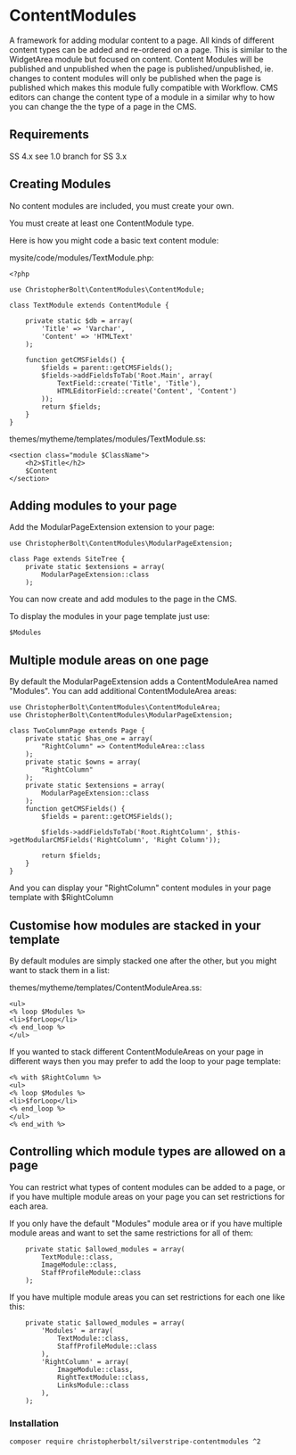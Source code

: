 # ContentModules #
A framework for adding modular content to a page.
All kinds of different content types can be added and re-ordered on a page. This is similar to the WidgetArea module but focused on content.
Content Modules will be published and unpublished when the page is published/unpublished, ie. changes to content modules will only be published when the page is published which makes this module fully compatible with Workflow.
CMS editors can change the content type of a module in a similar why to how you can change the the type of a page in the CMS.

## Requirements ##
SS 4.x see 1.0 branch for SS 3.x

## Creating Modules ##
No content modules are included, you must create your own.

You must create at least one ContentModule type.

Here is how you might code a basic text content module:

mysite/code/modules/TextModule.php:
```
<?php

use ChristopherBolt\ContentModules\ContentModule;

class TextModule extends ContentModule {
		
	private static $db = array(
		'Title' => 'Varchar',
		'Content' => 'HTMLText'
	);
	
	function getCMSFields() {
		$fields = parent::getCMSFields();
		$fields->addFieldsToTab('Root.Main', array(
			TextField::create('Title', 'Title'),
			HTMLEditorField::create('Content', 'Content')
		));		
		return $fields;
	}
}
```

themes/mytheme/templates/modules/TextModule.ss:
```
<section class="module $ClassName">
	<h2>$Title</h2>
	$Content
</section>
```

## Adding modules to your page ##
Add the ModularPageExtension extension to your page:
```
use ChristopherBolt\ContentModules\ModularPageExtension;

class Page extends SiteTree {
	private static $extensions = array(
        ModularPageExtension::class
	);
```

You can now create and add modules to the page in the CMS.

To display the modules in your page template just use:
```
$Modules
```

## Multiple module areas on one page ##
By default the ModularPageExtension adds a ContentModuleArea named "Modules".
You can add additional ContentModuleArea areas:
```
use ChristopherBolt\ContentModules\ContentModuleArea;
use ChristopherBolt\ContentModules\ModularPageExtension;

class TwoColumnPage extends Page {
	private static $has_one = array(
        "RightColumn" => ContentModuleArea::class
	);
    private static $owns = array(
        "RightColumn"
    );
	private static $extensions = array(
        ModularPageExtension::class
	);
	function getCMSFields() {
		$fields = parent::getCMSFields();
		
		$fields->addFieldsToTab('Root.RightColumn', $this->getModularCMSFields('RightColumn', 'Right Column'));
				
		return $fields;
	}
}
```

And you can display your "RightColumn" content modules in your page template with $RightColumn

## Customise how modules are stacked in your template ##
By default modules are simply stacked one after the other, but you might want to stack them in a list:

themes/mytheme/templates/ContentModuleArea.ss:
```
<ul>
<% loop $Modules %>
<li>$forLoop</li>
<% end_loop %>
</ul>
```

If you wanted to stack different ContentModuleAreas on your page in different ways then you may prefer to add the loop to your page template:
```
<% with $RightColumn %>
<ul>
<% loop $Modules %>
<li>$forLoop</li>
<% end_loop %>
</ul>
<% end_with %>
```

## Controlling which module types are allowed on a page ##
You can restrict what types of content modules can be added to a page, or if you have multiple module areas on your page you can set restrictions for each area.

If you only have the default "Modules" module area or if you have multiple module areas and want to set the same restrictions for all of them:
```
	private static $allowed_modules = array(
        TextModule::class,
        ImageModule::class,
        StaffProfileModule::class
	);
```

If you have multiple module areas you can set restrictions for each one like this:
```
	private static $allowed_modules = array(
		'Modules' = array(
			TextModule::class,
			StaffProfileModule::class
		),
		'RightColumn' = array(
			ImageModule::class,
			RightTextModule::class,
			LinksModule::class
		),
	);
```

### Installation ###
```
composer require christopherbolt/silverstripe-contentmodules ^2
```
